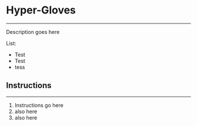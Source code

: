 # Hyper-Gloves

------

Description goes here

List:

* Test
* Test
* tess

## Instructions

------

1. Instructions go here
2. also here
3. also here

